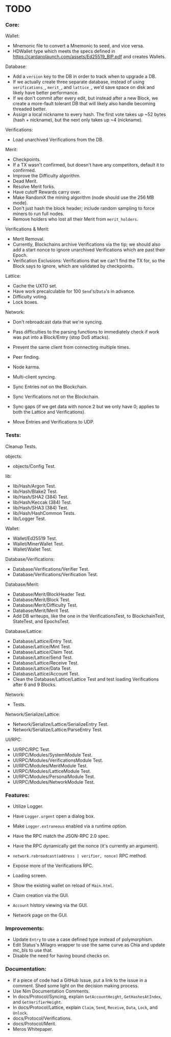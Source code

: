 # TODO

### Core:
Wallet:
- Mnemonic file to convert a Mnemonic to seed, and vice versa.
- HDWallet type which meets the specs defined in https://cardanolaunch.com/assets/Ed25519_BIP.pdf and creates Wallets.

Database:
- Add a `version` key to the DB in order to track when to upgrade a DB.
- If we actually create three separate database, instead of using `verifications_`, `merit_`, and `lattice_`, we'd save space on disk and likely have better performance.
- If we don't commit after every edit, but instead after a new Block, we create a more-fault tolerant DB that will likely also handle becoming threaded better.
- Assign a local nickname to every hash. The first vote takes up ~52 bytes (hash + nickname), but the next only takes up ~4 (nickname).

Verifications:
- Load unarchived Verifications from the DB.

Merit:
- Checkpoints.
- If a TX wasn't confirmed, but doesn't have any competitors, default it to confirmed.
- Improve the Difficulty algorithm.
- Dead Merit.
- Resolve Merit forks.
- Have cutoff Rewards carry over.
- Make RandomX the mining algorithm (node should use the 256 MB mode).
- Don't just hash the block header; include random sampling to force miners to run full nodes.
- Remove holders who lost all their Merit from `merit_holders`.

Verifications & Merit:
- Merit Removal.
- Currently, Blockchains archive Verifications via the tip; we should also add a start nonce to ignore unarchived Verifications which are past their Epoch.
- Verification Exclusions: Verifications that we can't find the TX for, so the Block says to ignore, which are validated by checkpoints.

Lattice:
- Cache the UXTO set.
- Have work precalculable for 100 `Send`'s/`Data`'s in advance.
- Difficulty voting.
- Lock boxes.

Network:
- Don't rebroadcast data that we're syncing.
- Pass difficulties to the parsing functions to immediately check if work was put into a Block/Entry (stop DoS attacks).

- Prevent the same client from connecting multiple times.
- Peer finding.
- Node karma.

- Multi-client syncing.
- Sync Entries not on the Blockchain.
- Sync Verifications not on the Blockchain.
- Sync gaps (if we get data with nonce 2 but we only have 0; applies to both the Lattice and Verifications).

- Move Entries and Verifications to UDP.

### Tests:
Cleanup Tests.

objects:
- objects/Config Test.

lib:
- lib/Hash/Argon Test.
- lib/Hash/Blake2 Test.
- lib/Hash/SHA2 (384) Test.
- lib/Hash/Keccak (384) Test.
- lib/Hash/SHA3 (384) Test.
- lib/Hash/HashCommon Tests.
- lib/Logger Test.

Wallet:
- Wallet/Ed25519 Test.
- Wallet/MinerWallet Test.
- Wallet/Wallet Test.

Database/Verifications:
- Database/Verifications/Verifier Test.
- Database/Verifications/Verification Test.

Database/Merit:
- Database/Merit/BlockHeader Test.
- Database/Merit/Block Test.
- Database/Merit/Difficulty Test.
- Database/Merit/Merit Test.
- Add DB writeups, like the one in the VerificationsTest, to BlockchainTest, StateTest, and EpochsTest.

Database/Lattice:
- Database/Lattice/Entry Test.
- Database/Lattice/Mint Test.
- Database/Lattice/Claim Test.
- Database/Lattice/Send Test.
- Database/Lattice/Receive Test.
- Database/Lattice/Data Test.
- Database/Lattice/Account Test.
- Clean the Database/Lattice/Lattice Test and test loading Verifications after 6 and 9 Blocks.

Network:
- Tests.

Network/Serialize/Lattice:
- Network/Serialize/Lattice/SerializeEntry Test.
- Network/Serialize/Lattice/ParseEntry Test.

UI/RPC:
- UI/RPC/RPC Test.
- UI/RPC/Modules/SystemModule Test.
- UI/RPC/Modules/VerificationsModule Test.
- UI/RPC/Modules/MeritModule Test.
- UI/RPC/Modules/LatticeModule Test.
- UI/RPC/Modules/PersonalModule Test.
- UI/RPC/Modules/NetworkModule Test.

### Features:
- Utilize Logger.
- Have `Logger.urgent` open a dialog box.
- Make `Logger.extraneous` enabled via a runtime option.

- Have the RPC match the JSON-RPC 2.0 spec.
- Have the RPC dynamically get the nonce (it's currently an argument).
- `network.rebroadcast(address | verifier, nonce)` RPC method.
- Expose more of the Verifications RPC.

- Loading screen.
- Show the existing wallet on reload of `Main.html`.
- Claim creation via the GUI.
- `Account` history viewing via the GUI.
- Network page on the GUI.

### Improvements:
- Update `Entry` to use a case defined type instead of polymorphism.
- Edit Status's Milagro wrapper to use the same curve as Chia and update mc_bls to use that.
- Disable the need for having bound checks on.

### Documentation:
- If a piece of code had a GitHub Issue, put a link to the issue in a comment. Shed some light on the decision making process.
- Use Nim Documentation Comments.
- In docs/Protocol/Syncing, explain `GetAccountHeight`, `GetHashesAtIndex`, and `GetVerifierHeight`.
- In docs/Protocol/Lattice, explain `Claim`, `Send`, `Receive`, `Data`, `Lock`, and `Unlock`.
- docs/Protocol/Verifications.
- docs/Protocol/Merit.
- Meros Whitepaper.
